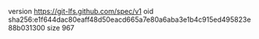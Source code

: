 version https://git-lfs.github.com/spec/v1
oid sha256:e1f644dac80eaff48d50eacd665a7e80a6aba3e1b4c915ed495823e88b031300
size 967
